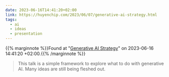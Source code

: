```yaml
---
date: 2023-06-16T14:41:20+02:00
link: https://huyenchip.com/2023/06/07/generative-ai-strategy.html
tags:
  - ai
  - ideas
  - presentation
---
```

{{% marginnote %}}Found at "[Generative AI Strategy](https://web.archive.org/web/20230616144120/https://huyenchip.com/2023/06/07/generative-ai-strategy.html)" on 2023-06-16 14:41:20 +02:00.{{% /marginnote %}}

> This talk is a simple framework to explore what to do with generative AI. Many ideas are still being fleshed out.